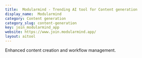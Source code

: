 ```yaml
---
title:  Modularmind - Trending AI tool for Content generation
display_name:  Modularmind
category: Content generation
category_slug: content-generation
key: join_modularmind_app
website: https://www.join.modularmind.app/
layout: aitool
---
```


Enhanced content creation and workflow management.
